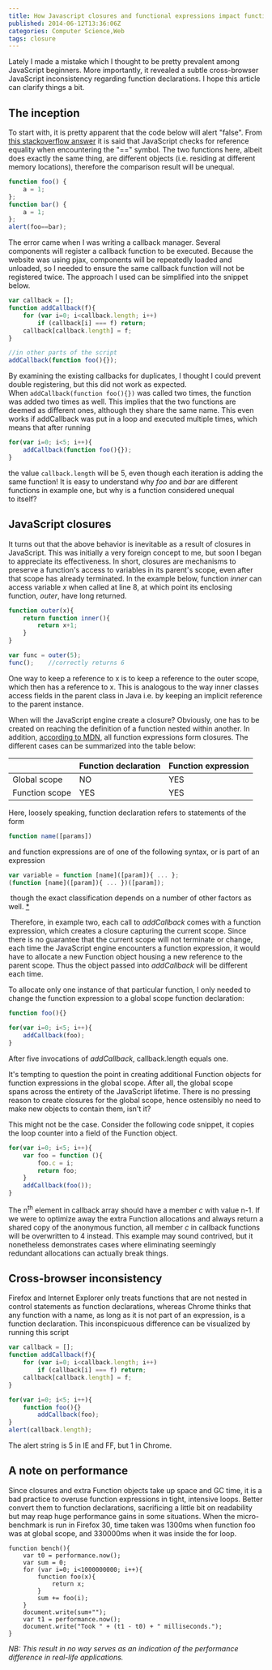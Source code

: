 ```yaml
---
title: How Javascript closures and functional expressions impact function equality
published: 2014-06-12T13:36:06Z
categories: Computer Science,Web
tags: closure
---
```


Lately I made a mistake which I thought to be pretty prevalent among JavaScript beginners. More importantly, it revealed a subtle cross-browser JavaScript inconsistency regarding function declarations. I hope this article can clarify things a bit.

## The inception

To start with, it is pretty apparent that the code below will alert "false". From [this stackoverflow answer](http://stackoverflow.com/a/21680065) it is said that JavaScript checks for reference equality when encountering the "==" symbol. The two functions here, albeit does exactly the same thing, are different objects (i.e. residing at different memory locations), therefore the comparison result will be unequal.

```javascript
function foo() {
    a = 1;
};
function bar() {
    a = 1;
};
alert(foo==bar);
```

The error came when I was writing a callback manager. Several components will register a callback function to be executed. Because the website was using pjax, components will be repeatedly loaded and unloaded, so I needed to ensure the same callback function will not be registered twice. The approach I used can be simplified into the snippet below.

```javascript
var callback = [];
function addCallback(f){
    for (var i=0; i<callback.length; i++)
        if (callback[i] === f) return;
    callback[callback.length] = f;
}

//in other parts of the script
addCallback(function foo(){});
```

By examining the existing callbacks for duplicates, I thought I could prevent double registering, but this did not work as expected. When `addCallback(function foo(){})` was called two times, the function was added two times as well. This implies that the two functions are deemed as different ones, although they share the same name. This even works if addCallback was put in a loop and executed multiple times, which means that after running

```javascript
for(var i=0; i<5; i++){
    addCallback(function foo(){});
}
```

the value `callback.length` will be 5, even though each iteration is adding the same function! It is easy to understand why _foo_ and _bar_ are different functions in example one, but why is a function considered unequal to itself?

## JavaScript closures

It turns out that the above behavior is inevitable as a result of closures in JavaScript. This was initially a very foreign concept to me, but soon I began to appreciate its effectiveness. In short, closures are mechanisms to preserve a function's access to variables in its parent's scope, even after that scope has already terminated. In the example below, function _inner_ can access variable _x_ when called at line 8, at which point its enclosing function, _outer_, have long returned.

```javascript
function outer(x){
    return function inner(){
        return x+1;
    }
}

var func = outer(5);
func();    //correctly returns 6
```

One way to keep a reference to x is to keep a reference to the outer scope, which then has a reference to x. This is analogous to the way inner classes access fields in the parent class in Java i.e. by keeping an implicit reference to the parent instance.

When will the JavaScript engine create a closure? Obviously, one has to be created on reaching the definition of a function nested within another. In addition, [according to MDN](http://developer.mozilla.org/en/docs/Web/JavaScript/Reference/Functions_and_function_scope), all function expressions form closures. The different cases can be summarized into the table below:

|                | Function declaration | Function expression |
|----------------|----------------------|---------------------|
| Global scope   | NO                   | YES                 |
| Function scope | YES                  | YES                 |

Here, loosely speaking, function declaration refers to statements of the form

```javascript
function name([params])
```

and function expressions are of one of the following syntax, or is part of an expression

```javascript
var variable = function [name]([param]){ ... };
(function [name]([param]){ ... })([param]);
```

 though the exact classification depends on a number of other factors as well. [*](#cbi)

 Therefore, in example two, each call to _addCallback_ comes with a function expression, which creates a closure capturing the current scope. Since there is no guarantee that the current scope will not terminate or change, each time the JavaScript engine encounters a function expression, it would have to allocate a new Function object housing a new reference to the parent scope. Thus the object passed into _addCallback_ will be different each time.

To allocate only one instance of that particular function, I only needed to change the function expression to a global scope function declaration:

```javascript
function foo(){}

for(var i=0; i<5; i++){
    addCallback(foo);
}
```

After five invocations of _addCallback_, callback.length equals one.

It's tempting to question the point in creating additional Function objects for function expressions in the global scope. After all, the global scope spans across the entirety of the JavaScript lifetime. There is no pressing reason to create closures for the global scope, hence ostensibly no need to make new objects to contain them, isn't it?

This might not be the case. Consider the following code snippet, it copies the loop counter into a field of the Function object.

```javascript
for(var i=0; i<5; i++){
    var foo = function (){
        foo.c = i;
        return foo;
    }
    addCallback(foo());
}
```

The n<sup>th</sup> element in callback array should have a member _c_ with value n-1\. If we were to optimize away the extra Function allocations and always return a shared copy of the anonymous function, all member _c_ in callback functions will be overwritten to 4 instead. This example may sound contrived, but it nonetheless demonstrates cases where eliminating seemingly redundant allocations can actually break things.

## <a name="cbi"></a>Cross-browser inconsistency

Firefox and Internet Explorer only treats functions that are not nested in control statements as function declarations, whereas Chrome thinks that any function with a name, as long as it is not part of an expression, is a function declaration. This inconspicuous difference can be visualized by running this script

```javascript
var callback = [];
function addCallback(f){
    for (var i=0; i<callback.length; i++)
        if (callback[i] === f) return;
    callback[callback.length] = f;
}

for(var i=0; i<5; i++){
    function foo(){}
        addCallback(foo);
}
alert(callback.length);
```

The alert string is 5 in IE and FF, but 1 in Chrome.

## A note on performance

Since closures and extra Function objects take up space and GC time, it is a bad practice to overuse function expressions in tight, intensive loops. Better convert them to function declarations, sacrificing a little bit on readability but may reap huge performance gains in some situations. When the micro-benchmark is run in Firefox 30, time taken was 1300ms when function foo was at global scope, and 330000ms when it was inside the for loop.

~~~~~~~~~~~~~~~~~~~~ {.javascript .numberLines startFrom="1"}
function bench(){
    var t0 = performance.now();
    var sum = 0;
    for (var i=0; i<1000000000; i++){
        function foo(x){
            return x;
        }
        sum += foo(i);
    }
    document.write(sum+"");
    var t1 = performance.now();
    document.write("Took " + (t1 - t0) + " milliseconds.");
}
~~~~~~~~~~~~~~~~~~~~~~~~~~~~~~~~~~~~~~~~~~~~~~~~~~~~~~~~~~~~~

_NB: This result in no way serves as an indication of the performance difference in real-life applications._
